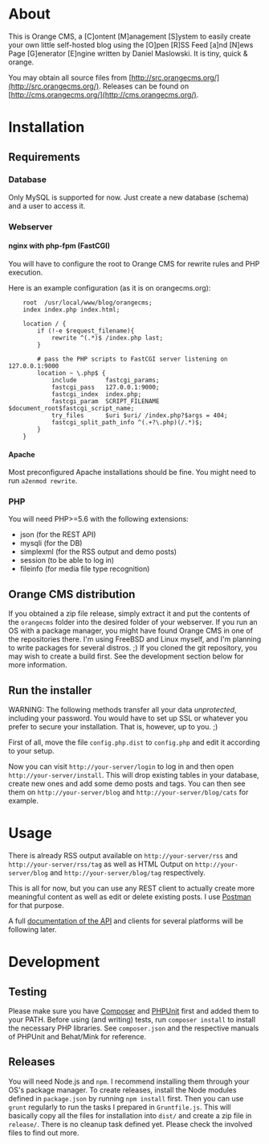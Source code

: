 # About
This is Orange CMS, a [C]ontent [M]anagement [S]ystem to
easily create your own little self-hosted blog using the
[O]pen [R]SS Feed [a]nd [N]ews Page [G]enerator [E]ngine
written by Daniel Maslowski. It is tiny, quick & orange.

You may obtain all source files from [http://src.orangecms.org/](http://src.orangecms.org/).
Releases can be found on [http://cms.orangecms.org/](http://cms.orangecms.org/).

# Installation

## Requirements

### Database
Only MySQL is supported for now. Just create a new database (schema) and a user to access it.

### Webserver

#### nginx with php-fpm (FastCGI)
You will have to configure the root to Orange CMS for rewrite rules and PHP execution.

Here is an example configuration (as it is on orangecms.org):
```
    root  /usr/local/www/blog/orangecms;
    index index.php index.html;

    location / {
        if (!-e $request_filename){
            rewrite ^(.*)$ /index.php last;
        }

        # pass the PHP scripts to FastCGI server listening on 127.0.0.1:9000
        location ~ \.php$ {
            include        fastcgi_params;
            fastcgi_pass   127.0.0.1:9000;
            fastcgi_index  index.php;
            fastcgi_param  SCRIPT_FILENAME  $document_root$fastcgi_script_name;
            try_files      $uri $uri/ /index.php?$args = 404;
            fastcgi_split_path_info ^(.+?\.php)(/.*)$;
        }
    }
```
#### Apache
Most preconfigured Apache installations should be fine. You might need to run `a2enmod rewrite`.

### PHP
You will need PHP>=5.6 with the following extensions:
* json (for the REST API)
* mysqli (for the DB)
* simplexml (for the RSS output and demo posts)
* session (to be able to log in)
* fileinfo (for media file type recognition)

## Orange CMS distribution
If you obtained a zip file release, simply extract it and put the contents of the `orangecms` folder into the desired folder of your webserver.
If you run an OS with a package manager, you might have found Orange CMS in one of the repositories there. I'm using FreeBSD and Linux myself, and I'm planning to write packages for several distros. ;)
If you cloned the git repository, you may wish to create a build first. See the development section below for more information.

## Run the installer
WARNING: The following methods transfer all your data _unprotected_, including your password. You would have to set up SSL or whatever you prefer to secure your installation. That is, however, up to you. ;)

First of all, move the file `config.php.dist` to `config.php` and edit it according to your setup.

Now you can visit `http://your-server/login` to log in and then open `http://your-server/install`.
This will drop existing tables in your database, create new ones and add some demo posts and tags.
You can then see them on `http://your-server/blog` and `http://your-server/blog/cats` for example.

# Usage
There is already RSS output available on `http://your-server/rss` and `http://your-server/rss/tag` as well as HTML Output on `http://your-server/blog` and `http://your-server/blog/tag` respectively.

This is all for now, but you can use any REST client to actually create more meaningful content as well as edit or delete existing posts. I use [Postman](https://chrome.google.com/webstore/detail/postman-rest-client/fdmmgilgnpjigdojojpjoooidkmcomcm) for that purpose.

A full [documentation of the API](http://api.orangecms.org/) and clients for several platforms will be following later.

# Development

## Testing
Please make sure you have [Composer](https://getcomposer.org/) and [PHPUnit](https://phpunit.de/) first and added them to your PATH.
Before using (and writing) tests, run `composer install` to install the necessary PHP libraries.
See `composer.json` and the respective manuals of PHPUnit and Behat/Mink for reference.

## Releases
You will need Node.js and `npm`. I recommend installing them through your OS's package manager.
To create releases, install the Node modules defined in `package.json` by running `npm install` first.
Then you can use `grunt` regularly to run the tasks I prepared in `Gruntfile.js`.
This will basically copy all the files for installation into `dist/` and create a zip file in `release/`.
There is no cleanup task defined yet.
Please check the involved files to find out more.
